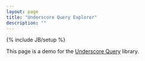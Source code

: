 ```yaml
---
layout: page
title: "Underscore Query Explorer"
description: ""
---
```

{% include JB/setup %}

<script src="underscore.min.js"></script>
<script src="underscore-query.js"></script>
<script src="index.js"></script>

This page is a demo for the [Underscore Query](https://github.com/davidgtonge/underscore-query) library.




